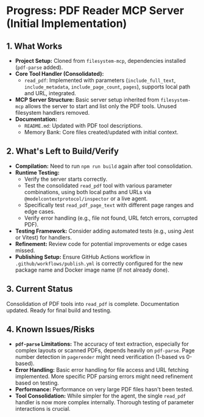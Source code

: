 # Progress: PDF Reader MCP Server (Initial Implementation)

## 1. What Works

- **Project Setup:** Cloned from `filesystem-mcp`, dependencies installed
  (`pdf-parse` added).
- **Core Tool Handler (Consolidated):**
  - `read_pdf`: Implemented with parameters (`include_full_text`,
    `include_metadata`, `include_page_count`, `pages`), supports local path and
    URL, integrated.
- **MCP Server Structure:** Basic server setup inherited from `filesystem-mcp`
  allows the server to start and list only the PDF tools. Unused filesystem
  handlers removed.
- **Documentation:**
  - `README.md`: Updated with PDF tool descriptions.
  - Memory Bank: Core files created/updated with initial context.

## 2. What's Left to Build/Verify

- **Compilation:** Need to run `npm run build` again after tool consolidation.
- **Runtime Testing:**
  - Verify the server starts correctly.
  - Test the consolidated `read_pdf` tool with various parameter combinations,
    using both local paths and URLs via `@modelcontextprotocol/inspector` or a
    live agent.
  - Specifically test `read_pdf_page_text` with different page ranges and edge
    cases.
  - Verify error handling (e.g., file not found, URL fetch errors, corrupted
    PDF).
- **Testing Framework:** Consider adding automated tests (e.g., using Jest or
  Vitest) for handlers.
- **Refinement:** Review code for potential improvements or edge cases missed.
- **Publishing Setup:** Ensure GitHub Actions workflow in
  `.github/workflows/publish.yml` is correctly configured for the new package
  name and Docker image name (if not already done).

## 3. Current Status

Consolidation of PDF tools into `read_pdf` is complete. Documentation updated.
Ready for final build and testing.

## 4. Known Issues/Risks

- **`pdf-parse` Limitations:** The accuracy of text extraction, especially for
  complex layouts or scanned PDFs, depends heavily on `pdf-parse`. Page number
  detection in `pagerender` might need verification (1-based vs 0-based).
- **Error Handling:** Basic error handling for file access and URL fetching
  implemented. More specific PDF parsing errors might need refinement based on
  testing.
- **Performance:** Performance on very large PDF files hasn't been tested.
- **Tool Consolidation:** While simpler for the agent, the single `read_pdf`
  handler is now more complex internally. Thorough testing of parameter
  interactions is crucial.
